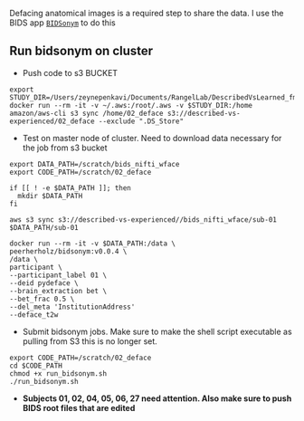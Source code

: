 

Defacing anatomical images is a required step to share the data. I use the BIDS app [`BIDSonym`](https://github.com/PeerHerholz/BIDSonym) to do this

## Run bidsonym on cluster

- Push code to s3 BUCKET
```
export STUDY_DIR=/Users/zeynepenkavi/Documents/RangelLab/DescribedVsLearned_fmri/preproc
docker run --rm -it -v ~/.aws:/root/.aws -v $STUDY_DIR:/home amazon/aws-cli s3 sync /home/02_deface s3://described-vs-experienced/02_deface --exclude ".DS_Store"
```

- Test on master node of cluster. Need to download data necessary for the job from s3 bucket
```
export DATA_PATH=/scratch/bids_nifti_wface
export CODE_PATH=/scratch/02_deface

if [[ ! -e $DATA_PATH ]]; then
  mkdir $DATA_PATH
fi

aws s3 sync s3://described-vs-experienced//bids_nifti_wface/sub-01 $DATA_PATH/sub-01

docker run --rm -it -v $DATA_PATH:/data \
peerherholz/bidsonym:v0.0.4 \
/data \
participant \
--participant_label 01 \
--deid pydeface \
--brain_extraction bet \
--bet_frac 0.5 \
--del_meta 'InstitutionAddress'
--deface_t2w
```

- Submit bidsonym jobs. Make sure to make the shell script executable as pulling from S3 this is no longer set.
```
export CODE_PATH=/scratch/02_deface
cd $CODE_PATH
chmod +x run_bidsonym.sh
./run_bidsonym.sh
```

- **Subjects 01, 02, 04, 05, 06, 27 need attention. Also make sure to push BIDS root files that are edited**
